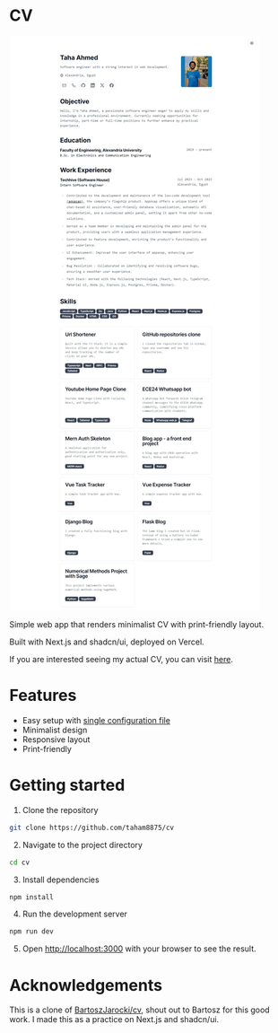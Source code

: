 # CV

![cv screenshot](public/screenshot.jpeg)

Simple web app that renders minimalist CV with print-friendly layout.

Built with Next.js and shadcn/ui, deployed on Vercel.

If you are interested seeing my actual CV, you can visit [here](https://github.com/taham8875/taham8875/blob/main/resume.pdf).

# Features

- Easy setup with [single configuration file](https://github.com/taham8875/cv/tree/main/src/data)
- Minimalist design
- Responsive layout
- Print-friendly

# Getting started

1. Clone the repository

```bash
git clone https://github.com/taham8875/cv
```

2. Navigate to the project directory

```bash
cd cv
```

3. Install dependencies

```bash
npm install
```

4. Run the development server

```bash
npm run dev
```

5. Open [http://localhost:3000](http://localhost:3000) with your browser to see the result.

# Acknowledgements

This is a clone of [BartoszJarocki/cv](https://github.com/BartoszJarocki/cv), shout out to Bartosz for this good work. I made this as a practice on Next.js and shadcn/ui.
